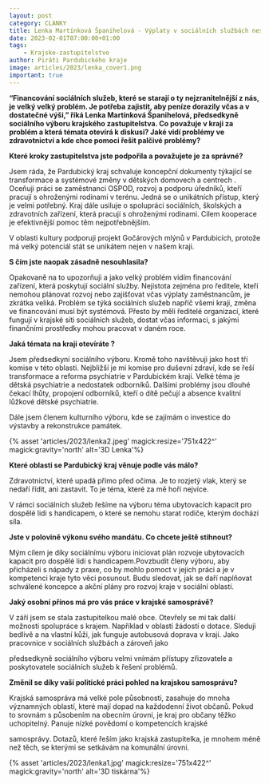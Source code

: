 ```yaml
---
layout: post
category: CLANKY
title: Lenka Martínková Španihelová - Výplaty v sociálních službách nesmí být ohrožené
date: 2023-02-01T07:00:00+01:00
tags: 
    - Krajske-zastupitelstvo
author: Piráti Pardubického kraje
image: articles/2023/lenka_cover1.png
important: true
---
```


**“Financování sociálních služeb, které se starají o ty nejzranitelnější z nás, je velký velký problém. Je potřeba zajistit, aby peníze dorazily včas a v dostatečné výši,” říká Lenka Martínková Španihelová, předsedkyně sociálního výboru krajského zastupitelstva. Co považuje v kraji za problém a která témata otevírá k diskusi? Jaké vidí problémy ve zdravotnictví a kde chce pomoci řešit palčivé problémy?**

**Které kroky zastupitelstva jste podpořila a považujete je za správné?**

Jsem ráda, že Pardubický kraj schvaluje koncepční dokumenty týkající se transformace a systémové změny v dětských domovech a centrech  . Oceňuji práci se zaměstnanci OSPOD, rozvoj a podporu úředníků, kteří pracují s ohroženými rodinami v terénu. Jedná se o unikátních přístup, který je velmi potřebný. Kraj dále usiluje o spolupráci sociálních, školských a zdravotních zařízení, která pracují s ohroženými rodinami. Cílem kooperace je efektivnější pomoc těm nejpotřebnějším.

V oblasti kultury podporuji projekt Gočárových mlýnů v Pardubicích, protože má velký potenciál stát se unikátem nejen v našem kraji.

**S čím jste naopak zásadně nesouhlasila?**

Opakovaně na to upozorňuji a jako velký problém vidím financování zařízení, která poskytují sociální služby. Nejistota zejména pro ředitele, kteří nemohou plánovat rozvoj nebo zajišťovat včas výplaty zaměstnancům, je zkrátka veliká. Problém se týká sociálních služeb
napříč všemi kraji, změna ve financování musí být systémová. Přesto by měli ředitelé organizací, které fungují v krajské síti sociálních služeb, dostat včas informaci, s jakými finančními prostředky mohou pracovat v daném roce.

**Jaká témata na kraji otevíráte  ?**

Jsem předsedkyní sociálního výboru. Kromě toho navštěvuji jako host tři komise v této oblasti. Nejbližší je mi komise pro duševní zdraví, kde se řeší transformace a reforma psychiatrie v Pardubickém kraji. Velké téma je dětská psychiatrie a nedostatek odborníků. Dalšími problémy jsou dlouhé čekací lhůty, propojení odborníků, kteří o dítě pečují a absence kvalitní lůžkové dětské psychiatrie.

Dále jsem členem kulturního výboru, kde se zajímám o investice do výstavby a rekonstrukce památek.

{% asset 'articles/2023/lenka2.jpeg' magick:resize='751x422^' magick:gravity='north' alt='3D Lenka'%}

**Které oblasti se Pardubický kraj věnuje podle vás málo?**

Zdravotnictví, které upadá přímo před očima. Je to rozjetý vlak, který se nedaří řídit, ani zastavit. To je téma, které za mě hoří nejvíce.

V rámci sociálních služeb řešíme na výboru téma ubytovacích kapacit pro dospělé lidi s handicapem, o které se nemohu starat rodiče, kterým dochází síla.

**Jste v polovině výkonu svého mandátu. Co chcete ještě stihnout?**

Mým cílem je díky sociálnímu výboru iniciovat plán rozvoje ubytovacích kapacit pro dospělé lidi s handicapem.Povzbudit členy výboru, aby přicházeli s nápady z praxe, co by mohlo pomoct v jejich práci a je v kompetenci kraje tyto věci posunout. Budu sledovat, jak se daří naplňovat schválené koncepce a akční plány pro rozvoj kraje v sociální oblasti.  

**Jaký osobní přínos má pro vás práce v krajské samosprávě?**

V září jsem se stala zastupitelkou malé obce. Otevřely se mi tak další možnosti spolupráce s krajem. Například v oblasti žádostí o dotace. Sleduji bedlivě a na vlastní kůži, jak funguje autobusová doprava v kraji. Jako pracovnice v sociálních službách a zároveň jako

předsedkyně sociálního výboru velmi vnímám přístupy zřizovatele a poskytovatele sociálních služeb k řešení problémů.

**Změnil se díky vaší politické práci pohled na krajskou samosprávu?**

Krajská samospráva má velké pole působnosti, zasahuje do mnoha významných oblastí, které mají dopad na každodenní život občanů. Pokud to srovnám s působením na obecním úrovni, je kraj pro občany těžko uchopitelný. Panuje nízké povědomí o kompetencích krajské

samosprávy. Dotazů, které řeším jako krajská zastupitelka, je mnohem méně než těch, se kterými se setkávám na komunální úrovni.

{% asset 'articles/2023/lenka1.jpg' magick:resize='751x422^' magick:gravity='north' alt='3D tiskárna'%}


